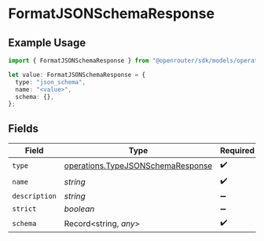 # FormatJSONSchemaResponse

## Example Usage

```typescript
import { FormatJSONSchemaResponse } from "@openrouter/sdk/models/operations";

let value: FormatJSONSchemaResponse = {
  type: "json_schema",
  name: "<value>",
  schema: {},
};
```

## Fields

| Field                                                                                  | Type                                                                                   | Required                                                                               | Description                                                                            |
| -------------------------------------------------------------------------------------- | -------------------------------------------------------------------------------------- | -------------------------------------------------------------------------------------- | -------------------------------------------------------------------------------------- |
| `type`                                                                                 | [operations.TypeJSONSchemaResponse](../../models/operations/typejsonschemaresponse.md) | :heavy_check_mark:                                                                     | N/A                                                                                    |
| `name`                                                                                 | *string*                                                                               | :heavy_check_mark:                                                                     | N/A                                                                                    |
| `description`                                                                          | *string*                                                                               | :heavy_minus_sign:                                                                     | N/A                                                                                    |
| `strict`                                                                               | *boolean*                                                                              | :heavy_minus_sign:                                                                     | N/A                                                                                    |
| `schema`                                                                               | Record<string, *any*>                                                                  | :heavy_check_mark:                                                                     | N/A                                                                                    |